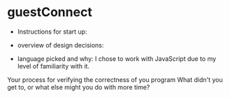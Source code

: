 # guestConnect

- Instructions for start up:

- overview of design decisions:

- language picked and why:
  I chose to work with JavaScript due to my level of familiarity with it.

Your process for verifying the correctness of you program
What didn't you get to, or what else might you do with more time?
